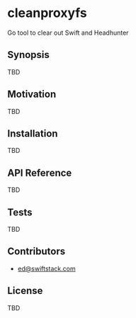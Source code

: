 # cleanproxyfs

Go tool to clear out Swift and Headhunter

## Synopsis

TBD

## Motivation

TBD

## Installation

TBD

## API Reference

TBD

## Tests

TBD

## Contributors

 * ed@swiftstack.com

## License

TBD
